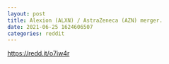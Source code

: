 ```yaml
--- 
layout: post 
title: Alexion (ALXN) / AstraZeneca (AZN) merger. 
date: 2021-06-25 1624606507 
categories: reddit 
--- 
```

https://redd.it/o7iw4r